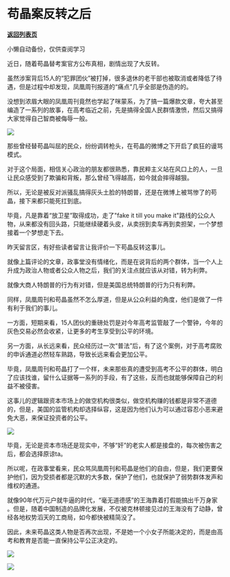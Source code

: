 # 苟晶案反转之后

[**返回列表页**](/gzh/政事堂2019)

小懒自动备份，仅供查阅学习

近日，随着苟晶替考案官方公布真相，剧情出现了大反转。  

  

虽然涉案背后15人的“犯罪团伙”被打掉，很多退休的老干部也被取消或者降低了待遇，但是过程中却发现，凤凰周刊报道的“痛点”几乎全部是伪造的的。  

  

没想到浓眉大眼的凤凰周刊竟然也学起了咪蒙系，为了搞一篇爆款文章，夸大甚至编造了一系列的故事，在高考临近之前，先是搞得全国人民群情激愤，然后又搞得大家觉得自己智商被侮辱一般。

  

![](https://mmbiz.qpic.cn/mmbiz_jpg/rxhS23yu8cP1tibOictxKSh7kBXHKGZaGNruDb6kmODar4qmUfTicXYboJcS8usMhuTkibLgnWUZUCiaQBgE6cMM2sg/640?wx_fmt=jpeg)

  

那些曾经替苟晶叫屈的民众，纷纷调转枪头，在苟晶的微博之下开启了疯狂的谩骂模式。

  

对于这个局面，相信关心政治的朋友都很熟悉，靠民粹主义站在风口上的人，一旦让民众感受到了欺骗和背叛，那么曾经飞得越高，如今就会摔得越狠。  

  

所以，无论是被反对派骚乱搞得灰头土脸的特朗普，还是在微博上被骂惨了的苟晶，接下来都只能死扛到底。  

  

毕竟，凡是靠着“放卫星”取得成功，走了"fake it till you make
it"路线的公众人物，从来都没有回头路，只能继续硬着头皮，从卖拐到卖车再到卖担架，一个梦想接着一个梦想走下去。

  

昨天留言区，有好些读者留言让我评价一下苟晶反转这事儿。

  

就像上篇评论的文章，政事堂没有情绪化，而是在说背后的两个群体，当一个人上升成为政治人物或者公众人物之后，我们的关注点就应该从对错，转为利弊。

  

就像大商人特朗普的行为有对错，但是美国总统特朗普的行为只有利弊。

  

同样，凤凰周刊和苟晶虽然不怎么厚道，但是从公众利益的角度，他们是做了一件有利于我们的事儿。

  

一方面，短期来看，15人团伙的重磅处罚是对今年高考监管敲了一个警钟，今年的灰色交易必然会收紧，让更多的考生享受到公平的环境。

  

另一方面，从长远来看，民众经历过一次“普法”后，有了这个案例，对于高考腐败的申诉通道必然轻车熟路，导致长远来看会更加公平。

  

毕竟，凤凰周刊和苟晶打了一个样，未来那些真的遭受到高考不公平的群体，明白了应该找谁，留什么证据等一系列的手段，有了这些，反而也就能够保障自己的利益不被侵害。

  

这事儿的逻辑跟资本市场上的做空机构很类似，做空机构赚的钱都是非常不道德的，但是，美国的监管机构却选择纵容，这是因为他们认为可以通过容忍小恶来避免大恶，来保证投资者的公平。

  

![](https://mmbiz.qpic.cn/mmbiz_jpg/rxhS23yu8cP1tibOictxKSh7kBXHKGZaGN0MsDicPuxGSHxY7LuUsKB57kRNWWpqAicMSApF2gqg2HuJWokO1kpIRQ/640?wx_fmt=jpeg)

  

毕竟，无论是资本市场还是现实中，不够“奸”的老实人都是接盘的，每次被伤害之后，都会选择原谅ta。

  

所以呢，在政事堂看来，民众骂凤凰周刊和苟晶是他们的自由，但是，我们更要保护他们，因为受损者都是沉默的大多数，保护了他们，也就保护了弱势群体发声和维权的通道。

  

就像90年代万元户就牛逼的时代，“毫无道德感”的王海靠着打假能搞出千万身家
。但是，随着中国制造的品牌化发展，不仅被克林顿接见过的王海没有了动静，曾经各地权势滔天的工商局，如今都快被精简没了。  

  

因此，未来苟晶这类人物是否再次出现，不是她一个小女子所能决定的，而是由高考和教育是否能一直保持公平公正决定的。  

  

![](https://mmbiz.qpic.cn/mmbiz_png/rxhS23yu8cP1tibOictxKSh7kBXHKGZaGN03O4kzm9Semib5eowYVtIBpK6fWSWDdJgKKAC9gR5WzC9YYvBlN9rug/640?wx_fmt=png)

  

![](https://mmbiz.qpic.cn/mmbiz_jpg/rxhS23yu8cPp0iaKAfe0ZsWfgGcY72o9Nror8TicrtnlDsqzY7y4Kum4fM3X0FMEGlbvm9HvZUiaETSnLt4DHNLbQ/640?wx_fmt=jpeg)

